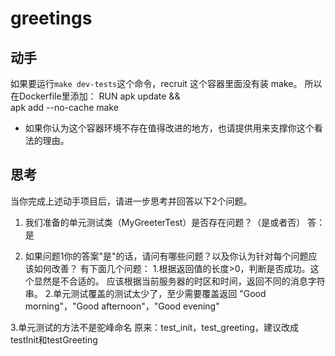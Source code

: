# greetings


动手
----

如果要运行`make dev-tests`这个命令，recruit 这个容器里面没有装 make。
所以在Dockerfile里添加：
RUN apk update && \
apk add --no-cache make

- 如果你认为这个容器环境不存在值得改进的地方，也请提供用来支撑你这个看法的理由。

思考
----

当你完成上述动手项目后，请进一步思考并回答以下2个问题。

1. 我们准备的单元测试类（MyGreeterTest）是否存在问题？（是或者否）
   答：是

2. 如果问题1你的答案"是"的话，请问有哪些问题？以及你认为针对每个问题应该如何改善？
   有下面几个问题：
   1.根据返回值的长度>0，判断是否成功。这个显然是不合适的。 应该根据当前服务器的时区和时间，返回不同的消息字符串。
   2.单元测试覆盖的测试太少了，至少需要覆盖返回 "Good morning"，"Good afternoon"，"Good evening"

3.单元测试的方法不是驼峰命名
原来：test_init，test_greeting，建议改成testInit和testGreeting
